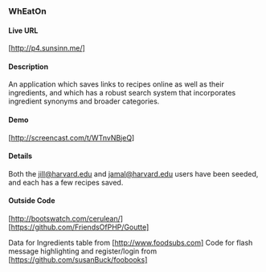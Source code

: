 ### WhEatOn

#### Live URL

[http://p4.sunsinn.me/]

#### Description

An application which saves links to recipes online as well as their ingredients, and which has a robust search system that incorporates ingredient synonyms and broader categories.

#### Demo

[http://screencast.com/t/WTnvNBjeQ]

#### Details

Both the jill@harvard.edu and jamal@harvard.edu users have been seeded, and each has a few recipes saved.

#### Outside Code

[http://bootswatch.com/cerulean/]
[https://github.com/FriendsOfPHP/Goutte]

Data for Ingredients table from [http://www.foodsubs.com]
Code for flash message highlighting and register/login from [https://github.com/susanBuck/foobooks]
